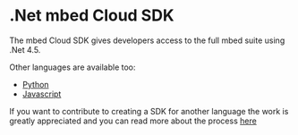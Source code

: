 # .Net mbed Cloud SDK

The mbed Cloud SDK gives developers access to the full mbed suite using .Net 4.5.

Other languages are available too:

- [Python](https://github.com/ARMmbed/mbed-cloud-sdk-python)
- [Javascript](https://github.com/ARMmbed/mbed-cloud-sdk-javascript)

If you want to contribute to creating a SDK for another language the work is
greatly appreciated and you can read more about the process
[here](https://github.com/ARMmbed/mbed-cloud-sdk-codegen)
